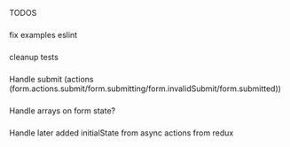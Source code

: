 TODOS
###
fix examples eslint
###
cleanup tests
###
Handle submit (actions (form.actions.submit/form.submitting/form.invalidSubmit/form.submitted))
### 
Handle arrays on form state?
### 
Handle later added initialState from async actions from redux